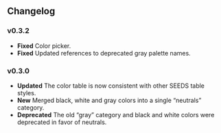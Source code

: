 ## Changelog

### v0.3.2

- **Fixed** Color picker.
- **Fixed** Updated references to deprecated gray palette names.

### v0.3.0

- **Updated** The color table is now consistent with other SEEDS table styles.
- **New** Merged black, white and gray colors into a single “neutrals” category.
- **Deprecated** The old “gray” category and black and white colors were deprecated in favor of neutrals.
